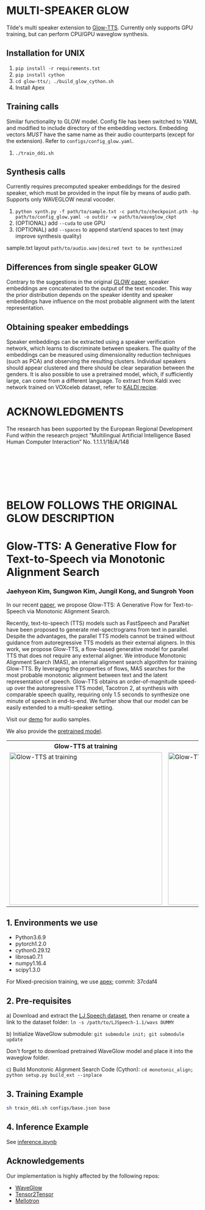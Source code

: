 # MULTI-SPEAKER GLOW
Tilde's multi speaker extension to [Glow-TTS](https://github.com/jaywalnut310/glow-tts). Currently only supports GPU training, but can perform CPU/GPU waveglow synthesis.

## Installation for UNIX
1. `pip install -r requirements.txt`
2. `pip install cython`
3. `cd glow-tts/; ./build_glow_cython.sh`
4. Install Apex

## Training calls
Similar functionality to GLOW model. Config file has been switched to YAML and modified to include directory of the embedding vectors.
Embedding vectors <em>MUST</em> have the same name as their audio counterparts (except for the extension). Refer to `configs/config_glow.yaml`.

1. `./train_ddi.sh`

## Synthesis calls
Currently requires precomputed speaker embeddings for the desired speaker, which must be provided in the input file by means of audio path.
Supports only WAVEGLOW neural vocoder.
1. `python synth.py -f path/to/sample.txt -c path/to/checkpoint.pth -hp path/to/config_glow.yaml -o outdir -w path/to/waveglow_ckpt`
2. (OPTIONAL) add `--cuda` to use GPU
3. (OPTIONAL) add `--spaces` to append start/end spaces to text (may improve synthesis quality)


sample.txt layout
`path/to/audio.wav|desired text to be synthesized`

## Differences from single speaker GLOW
Contrary to the suggestions in the original [GLOW paper](https://arxiv.org/pdf/2005.11129.pdf), speaker embeddings are concatenated to the output of the text encoder.
This way the prior distribution depends on the speaker identity and speaker embeddings have influence on the most probable alignment with the latent representation.

## Obtaining speaker embeddings
Speaker embeddings can be extracted using a speaker verification network, which learns to discriminate between speakers. The quality of the embeddings can be measured using
dimensionality reduction techniques (such as PCA) and observing the resulting clusters. Individual speakers should appear clustered and there should be clear separation between the genders. 
It is also possible to use a pretrained model, which, if sufficiently large, can come from a different language. To extract from Kaldi xvec network trained on VOXceleb dataset, refer to [KALDI recipe](https://github.com/kaldi-asr/kaldi/tree/master/egs/voxceleb/v2).

# ACKNOWLEDGMENTS
The research has been supported by the European Regional Development Fund within the research project ”Multilingual Artificial Intelligence Based Human Computer Interaction” No. 1.1.1.1/18/A/148
<br/>
<br/>
<br/>
<br/>
<br/>
<br/>
<br/>

# BELOW FOLLOWS THE ORIGINAL GLOW DESCRIPTION

# Glow-TTS: A Generative Flow for Text-to-Speech via Monotonic Alignment Search

### Jaehyeon Kim, Sungwon Kim, Jungil Kong, and Sungroh Yoon

In our recent [paper](https://arxiv.org/abs/2005.11129), we propose Glow-TTS: A Generative Flow for Text-to-Speech via Monotonic Alignment Search.

Recently, text-to-speech (TTS) models such as FastSpeech and ParaNet have been proposed to generate mel-spectrograms from text in parallel. Despite the advantages, the parallel TTS models cannot be trained without guidance from autoregressive TTS models as their external aligners. In this work, we propose Glow-TTS, a flow-based generative model for parallel TTS that does not require any external aligner. We introduce Monotonic Alignment Search (MAS), an internal alignment search algorithm for training Glow-TTS. By leveraging the properties of flows, MAS searches for the most probable monotonic alignment between text and the latent representation of speech. Glow-TTS obtains an order-of-magnitude speed-up over the autoregressive TTS model, Tacotron 2, at synthesis with comparable speech quality, requiring only 1.5 seconds to synthesize one minute of speech in end-to-end. We further show that our model can be easily extended to a multi-speaker setting.

Visit our [demo](https://jaywalnut310.github.io/glow-tts-demo/index.html) for audio samples.

We also provide the [pretrained model](https://drive.google.com/open?id=1JiCMBVTG4BMREK8cT3MYck1MgYvwASL0).

<table style="width:100%">
  <tr>
    <th>Glow-TTS at training</th>
    <th>Glow-TTS at inference</th>
  </tr>
  <tr>
    <td><img src="resources/fig_1a.png" alt="Glow-TTS at training" height="400"></td>
    <td><img src="resources/fig_1b.png" alt="Glow-TTS at inference" height="400"></td>
  </tr>
</table>

## 1. Environments we use

* Python3.6.9
* pytorch1.2.0
* cython0.29.12
* librosa0.7.1
* numpy1.16.4
* scipy1.3.0

For Mixed-precision training, we use [apex](https://github.com/NVIDIA/apex); commit: 37cdaf4


## 2. Pre-requisites

a) Download and extract the [LJ Speech dataset](https://keithito.com/LJ-Speech-Dataset/), then rename or create a link to the dataset folder: `ln -s /path/to/LJSpeech-1.1/wavs DUMMY`


b) Initialize WaveGlow submodule: `git submodule init; git submodule update`

Don't forget to download pretrained WaveGlow model and place it into the waveglow folder.

c) Build Monotonic Alignment Search Code (Cython): `cd monotonic_align; python setup.py build_ext --inplace`


## 3. Training Example


```sh
sh train_ddi.sh configs/base.json base
```

## 4. Inference Example

See [inference.ipynb](./inference.ipynb)


## Acknowledgements
Our implementation is highly affected by the following repos:
* [WaveGlow](https://github.com/NVIDIA/waveglow)
* [Tensor2Tensor](https://github.com/tensorflow/tensor2tensor)
* [Mellotron](https://github.com/NVIDIA/mellotron)

